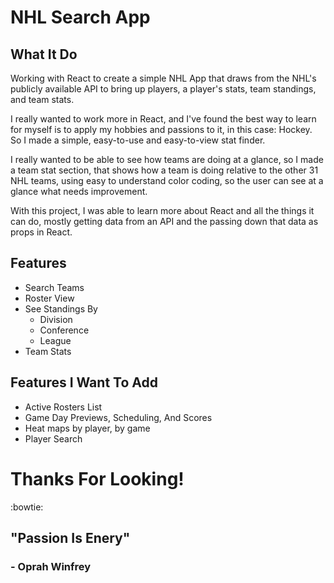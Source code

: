 # NHL Search App

## What It Do

Working with React to create a simple NHL App that draws from the NHL's publicly available API to bring up players, a player's stats, team standings, and team stats.

I really wanted to work more in React, and I've found the best way to learn for myself is to apply my hobbies and passions to it, in this case: Hockey. So I made a simple, easy-to-use and easy-to-view stat finder.

I really wanted to be able to see how teams are doing at a glance, so I made a team stat section, that shows how a team is doing relative to the other 31 NHL teams, using easy to understand color coding, so the user can see at a glance what needs improvement.

With this project, I was able to learn more about React and all the things it can do, mostly getting data from an API and the passing down that data as props in React.

## Features

* Search Teams
* Roster View
* See Standings By
    * Division
    * Conference
    * League
* Team Stats
 
## Features I Want To Add

* Active Rosters List
* Game Day Previews, Scheduling, And Scores
* Heat maps by player, by game
* Player Search


# Thanks For Looking!
:bowtie:


## "Passion Is Enery"
### - Oprah Winfrey

